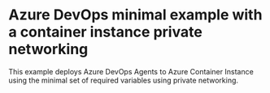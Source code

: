 # Azure DevOps minimal example with a container instance private networking

This example deploys Azure DevOps Agents to Azure Container Instance using the minimal set of required variables using private networking.
